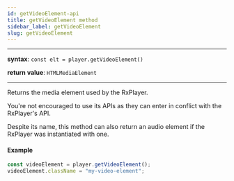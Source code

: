 ```yaml
---
id: getVideoElement-api
title: getVideoElement method
sidebar_label: getVideoElement
slug: getVideoElement
---
```


---

**syntax**: `const elt = player.getVideoElement()`

**return value**: `HTMLMediaElement`

---

Returns the media element used by the RxPlayer.

You're not encouraged to use its APIs as they can enter in conflict with the
RxPlayer's API.

Despite its name, this method can also return an audio element if the RxPlayer
was instantiated with one.

#### Example

```js
const videoElement = player.getVideoElement();
videoElement.className = "my-video-element";
```
